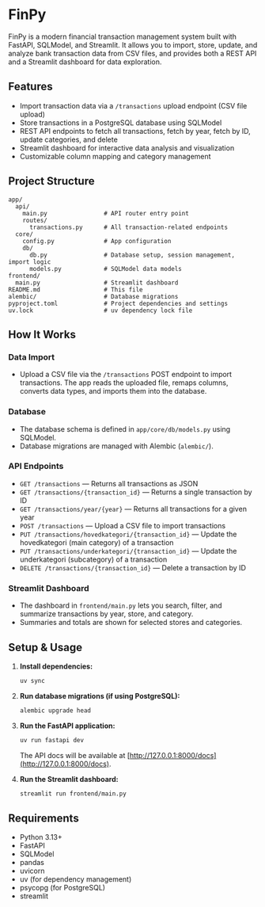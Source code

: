# FinPy

FinPy is a modern financial transaction management system built with FastAPI, SQLModel, and Streamlit. It allows you to import, store, update, and analyze bank transaction data from CSV files, and provides both a REST API and a Streamlit dashboard for data exploration.

## Features

- Import transaction data via a `/transactions` upload endpoint (CSV file upload)
- Store transactions in a PostgreSQL database using SQLModel
- REST API endpoints to fetch all transactions, fetch by year, fetch by ID, update categories, and delete
- Streamlit dashboard for interactive data analysis and visualization
- Customizable column mapping and category management

## Project Structure

```
app/
  api/
    main.py                # API router entry point
    routes/
      transactions.py      # All transaction-related endpoints
  core/
    config.py              # App configuration
    db/
      db.py                # Database setup, session management, import logic
      models.py            # SQLModel data models
frontend/
  main.py                  # Streamlit dashboard
README.md                  # This file
alembic/                   # Database migrations
pyproject.toml             # Project dependencies and settings
uv.lock                    # uv dependency lock file
```

## How It Works

### Data Import

- Upload a CSV file via the `/transactions` POST endpoint to import transactions. The app reads the uploaded file, remaps columns, converts data types, and imports them into the database.

### Database

- The database schema is defined in `app/core/db/models.py` using SQLModel.
- Database migrations are managed with Alembic (`alembic/`).

### API Endpoints

- `GET /transactions` — Returns all transactions as JSON
- `GET /transactions/{transaction_id}` — Returns a single transaction by ID
- `GET /transactions/year/{year}` — Returns all transactions for a given year
- `POST /transactions` — Upload a CSV file to import transactions
- `PUT /transactions/hovedkategori/{transaction_id}` — Update the hovedkategori (main category) of a transaction
- `PUT /transactions/underkategori/{transaction_id}` — Update the underkategori (subcategory) of a transaction
- `DELETE /transactions/{transaction_id}` — Delete a transaction by ID

### Streamlit Dashboard

- The dashboard in `frontend/main.py` lets you search, filter, and summarize transactions by year, store, and category.
- Summaries and totals are shown for selected stores and categories.

## Setup & Usage

1. **Install dependencies:**

   ```sh
   uv sync
   ```

2. **Run database migrations (if using PostgreSQL):**

   ```sh
   alembic upgrade head
   ```

3. **Run the FastAPI application:**

   ```sh
   uv run fastapi dev
   ```

   The API docs will be available at [http://127.0.0.1:8000/docs](http://127.0.0.1:8000/docs).

4. **Run the Streamlit dashboard:**
   ```sh
   streamlit run frontend/main.py
   ```

## Requirements

- Python 3.13+
- FastAPI
- SQLModel
- pandas
- uvicorn
- uv (for dependency management)
- psycopg (for PostgreSQL)
- streamlit
